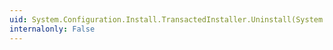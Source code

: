 ```yaml
---
uid: System.Configuration.Install.TransactedInstaller.Uninstall(System.Collections.IDictionary)
internalonly: False
---
```

